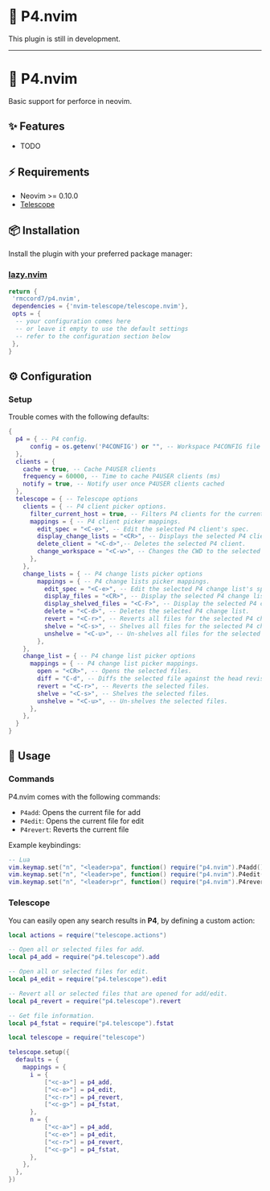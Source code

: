 # 🚦 P4.nvim

This plugin is still in development.

---

# 🚦 P4.nvim

Basic support for perforce in neovim.

## ✨ Features

- TODO

## ⚡️ Requirements

- Neovim >= 0.10.0
- [Telescope](https://github.com/nvim-telescope/telescope.nvim)

## 📦 Installation

Install the plugin with your preferred package manager:

### [lazy.nvim](https://github.com/folke/lazy.nvim)

```lua
return {
 'rmccord7/p4.nvim',
 dependencies = {'nvim-telescope/telescope.nvim'},
 opts = {
  -- your configuration comes here
  -- or leave it empty to use the default settings
  -- refer to the configuration section below
 },
}
```

## ⚙️ Configuration

### Setup

Trouble comes with the following defaults:

```lua
{
  p4 = { -- P4 config.
      config = os.getenv('P4CONFIG') or "", -- Workspace P4CONFIG file name
  },
  clients = {
    cache = true, -- Cache P4USER clients
    frequency = 60000, -- Time to cache P4USER clients (ms)
    notify = true, -- Notify user once P4USER clients cached
  },
  telescope = { -- Telescope options
    clients = { -- P4 client picker options.
      filter_current_host = true, -- Filters P4 clients for the current host.
      mappings = { -- P4 client picker mappings.
        edit_spec = "<C-e>", -- Edit the selected P4 client's spec.
        display_change_lists = "<CR>", -- Displays the selected P4 client's change lists.
        delete_client = "<C-d>",-- Deletes the selected P4 client.
        change_workspace = "<C-w>", -- Changes the CWD to the selected P4 client's root.
      },
    },
    change_lists = { -- P4 change lists picker options
        mappings = { -- P4 change lists picker mappings.
          edit_spec = "<C-e>", -- Edit the selected P4 change list's spec.
          display_files = "<CR>", -- Display the selected P4 change list's files.
          display_shelved_files = "<C-F>", -- Display the selected P4 change list's shelved files.
          delete = "<C-d>", -- Deletes the selected P4 change list.
          revert = "<C-r>", -- Reverts all files for the selected P4 change list.
          shelve = "<C-s>", -- Shelves all files for the selected P4 change list.
          unshelve = "<C-u>", -- Un-shelves all files for the selected P4 change list.
        },
    },
    change_list = { -- P4 change list picker options
      mappings = { -- P4 change list picker mappings.
        open = "<CR>", -- Opens the selected files.
        diff = "C-d", -- Diffs the selected file against the head revision.
        revert = "<C-r>", -- Reverts the selected files.
        shelve = "<C-s>", -- Shelves the selected files.
        unshelve = "<C-u>", -- Un-shelves the selected files.
      },
    },
  }
}
```

## 🚀 Usage

### Commands

P4.nvim comes with the following commands:

- `P4add`: Opens the current file for add
- `P4edit`: Opens the current file for edit
- `P4revert`: Reverts the current file

Example keybindings:

```lua
-- Lua
vim.keymap.set("n", "<leader>pa", function() require("p4.nvim").P4add() end)
vim.keymap.set("n", "<leader>pe", function() require("p4.nvim").P4edit() end)
vim.keymap.set("n", "<leader>pr", function() require("p4.nvim").P4revert() end)
```

### Telescope

You can easily open any search results in **P4**, by defining a custom action:

```lua
local actions = require("telescope.actions")

-- Open all or selected files for add.
local p4_add = require("p4.telescope").add

-- Open all or selected files for edit.
local p4_edit = require("p4.telescope").edit

-- Revert all or selected files that are opened for add/edit.
local p4_revert = require("p4.telescope").revert

-- Get file information.
local p4_fstat = require("p4.telescope").fstat

local telescope = require("telescope")

telescope.setup({
  defaults = {
    mappings = {
      i = {
          ["<c-a>"] = p4_add,
          ["<c-e>"] = p4_edit,
          ["<c-r>"] = p4_revert,
          ["<c-g>"] = p4_fstat,
      },
      n = {
          ["<c-a>"] = p4_add,
          ["<c-e>"] = p4_edit,
          ["<c-r>"] = p4_revert,
          ["<c-g>"] = p4_fstat,
      },
    },
  },
})
```
